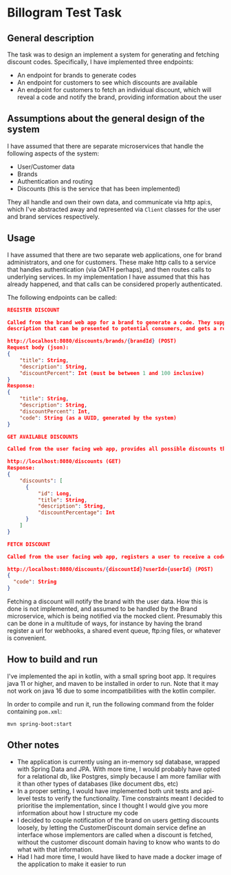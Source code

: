 # Billogram Test Task

## General description

The task was to design an implement a system for generating and fetching discount codes. Specifically, I have implemented three endpoints:
- An endpoint for brands to generate codes
- An endpoint for customers to see which discounts are available
- An endpoint for customers to fetch an individual discount, which will reveal a code and notify the brand, providing information about the user

## Assumptions about the general design of the system

I have assumed that there are separate microservices that handle the following aspects of the system:
- User/Customer data
- Brands
- Authentication and routing
- Discounts (this is the service that has been implemented)

They all handle and own their own data, and communicate via http api:s, which I've abstracted away and represented via `Client` classes for the user and brand services respectively.

## Usage

I have assumed that there are two separate web applications, one for brand administrators, and one for customers. These make http calls to a service that handles authentication (via OATH perhaps), and then routes calls to underlying services. In my implementation I have assumed that this has already happened, and that calls can be considered properly authenticated.

The following endpoints can be called:

```json
REGISTER DISCOUNT

Called from the brand web app for a brand to generate a code. They supply the discount percentage, and a title and 
description that can be presented to potential consumers, and gets a response where a generated code has been added

http://localhost:8080/discounts/brands/{brandId} (POST)
Request body (json):
{
    "title": String,
    "description": String,
    "discountPercent": Int (must be between 1 and 100 inclusive)
}
Response:
{
    "title": String,
    "description": String,
    "discountPercent": Int,
    "code": String (as a UUID, generated by the system)
}
```

```json
GET AVAILABLE DISCOUNTS

Called from the user facing web app, provides all possible discounts that the user can sign up for.

http://localhost:8080/discounts (GET)
Response:
{
    "discounts": [
      {
          "id": Long,
          "title": String,
          "description": String,
          "discountPercentage": Int
      }    
    ]
}
```

```json
FETCH DISCOUNT

Called from the user facing web app, registers a user to receive a code.

http://localhost:8080/discounts/{discountId}?userId={userId} (POST)
{
  "code": String
}
```

Fetching a discount will notify the brand with the user data. How this is done is not implemented, and assumed to be handled by the Brand microservice, which is being notified via the mocked client. Presumably this can be done in a multitude of ways, for instance by having the brand register a url for webhooks, a shared event queue, ftp:ing files, or whatever is convenient.

## How to build and run

I've implemented the api in kotlin, with a small spring boot app. It requires java 11 or higher, and maven to be installed in order to run. Note that it may not work on java 16 due to some incompatibilities with the kotlin compiler.

In order to compile and run it, run the following command from the folder containing `pom.xml`:
```shell
mvn spring-boot:start
```

## Other notes

- The application is currently using an in-memory sql database, wrapped with Spring Data and JPA. With more time, I would probably have opted for a relational db, like Postgres, simply because I am more familiar with it than other types of databases (like document dbs, etc)
- In a proper setting, I would have implemented both unit tests and api-level tests to verify the functionality. Time constraints meant I decided to prioritise the implementation, since I thought I would give you more information about how I structure my code
- I decided to couple notification of the brand on users getting discounts loosely, by letting the CustomerDiscount domain service define an interface whose implementors are called when a discount is fetched, without the customer discount domain having to know who wants to do what with that information.
- Had I had more time, I would have liked to have made a docker image of the application to make it easier to run
